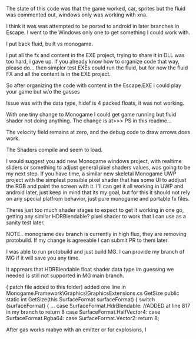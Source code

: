 The state of this code was that the game worked, car, sprites but the fluid was commented out, windows only was working with xna.

I think it was was attempted to be ported to android in later branches in Escape. I went to the Windows only one to get something I could work with.

I put back fluid, built vs monogame.

I put all the fx and content in the EXE project, trying to share it in DLL was too hard, i gave up. If you already know how to organize code that way, please do... then simpler test EXEs could run the fluid, but for now the fluid FX and all the content is in the EXE project.

So after organizing the code with content in the Escape.EXE i could play your game but w/o the gasses

Issue was with the data type, hidef is 4 packed floats, it was not working.

With one tiny change to Monogame I could get game running but fluid shader not doing anything. The change is at>>> PS in this readme...

The velocity field remains at zero, and the debug code to draw arrows does work.

The Shaders compile and seem to load.

I would suggest you add new Monogame windows project, with realtime sliders or something to adjust general pixel shaders values, was going to be my next step. If you have time, a similar new skeletal Monogame UWP project with the simplest possible pixel shader that has some UI to addjust the RGB and paint the screen with it. I'll can get it all working in UWP and android later, just keep in mind that its my goal, but for this it should not rely on any special platfrom behavior, just pure monogame and portable fx files.

Theres just too much shader stages to expect to get it working in one go, getting any similar HDRBlendable? pixel shader to work that I can use as a sanity test later.

NOTE.. monograme dev branch is currently in high flux, they are removing protobuild. If my change is agreeable I can submit PR to them later.

I was able to run protobuild and just build MG. I can provide my branch of MG if it will save you any time.

It apprears that HDRBlendable float shader data type im guessing we needed is still not supported in MG main branch.

( patch file added to this folder) added one line in Monogame.Framework\Graphics\GraphicsExtensions.cs GetSize public static int GetSize(this SurfaceFormat surfaceFormat) { switch (surfaceFormat) { ... case SurfaceFormat.HdrBlendable: //ADDED at line 817 in my branch to return 8 case SurfaceFormat.HalfVector4: case SurfaceFormat.Rgba64: case SurfaceFormat.Vector2:
return 8;

After gas works mabye with an emitter or for explosions, I 


